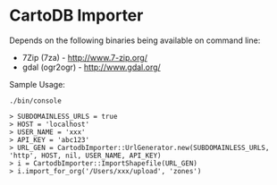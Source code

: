 CartoDB Importer
===

Depends on the following binaries being available on command line:

* 7Zip (7za) - http://www.7-zip.org/
* gdal (ogr2ogr) - http://www.gdal.org/

Sample Usage:

`./bin/console`

```
> SUBDOMAINLESS_URLS = true
> HOST = 'localhost'
> USER_NAME = 'xxx'
> API_KEY = 'abc123'
> URL_GEN = CartodbImporter::UrlGenerator.new(SUBDOMAINLESS_URLS, 'http', HOST, nil, USER_NAME, API_KEY)
> i = CartodbImporter::ImportShapefile(URL_GEN)
> i.import_for_org('/Users/xxx/upload', 'zones')
```
 
 